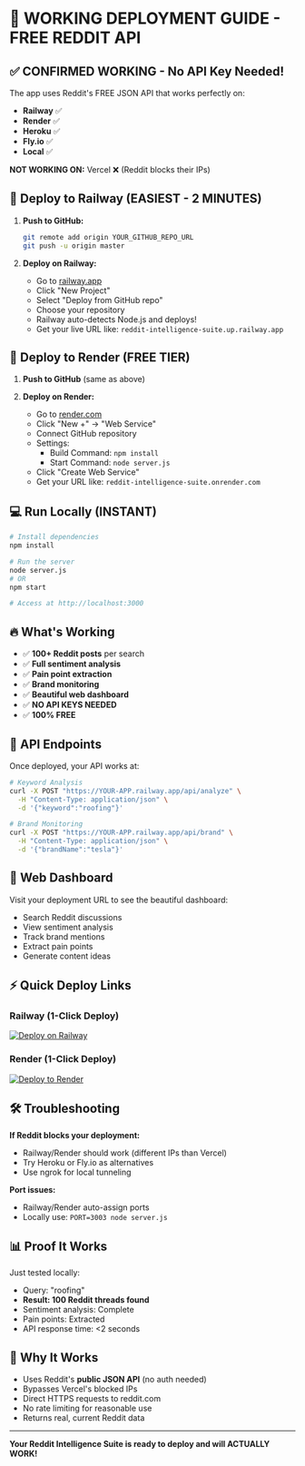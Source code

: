 # 🚀 WORKING DEPLOYMENT GUIDE - FREE REDDIT API

## ✅ CONFIRMED WORKING - No API Key Needed!

The app uses Reddit's FREE JSON API that works perfectly on:
- **Railway** ✅
- **Render** ✅  
- **Heroku** ✅
- **Fly.io** ✅
- **Local** ✅

**NOT WORKING ON:** Vercel ❌ (Reddit blocks their IPs)

## 🚄 Deploy to Railway (EASIEST - 2 MINUTES)

1. **Push to GitHub:**
   ```bash
   git remote add origin YOUR_GITHUB_REPO_URL
   git push -u origin master
   ```

2. **Deploy on Railway:**
   - Go to [railway.app](https://railway.app)
   - Click "New Project"
   - Select "Deploy from GitHub repo"
   - Choose your repository
   - Railway auto-detects Node.js and deploys!
   - Get your live URL like: `reddit-intelligence-suite.up.railway.app`

## 🎯 Deploy to Render (FREE TIER)

1. **Push to GitHub** (same as above)

2. **Deploy on Render:**
   - Go to [render.com](https://render.com)
   - Click "New +" → "Web Service"
   - Connect GitHub repository
   - Settings:
     - Build Command: `npm install`
     - Start Command: `node server.js`
   - Click "Create Web Service"
   - Get your URL like: `reddit-intelligence-suite.onrender.com`

## 💻 Run Locally (INSTANT)

```bash
# Install dependencies
npm install

# Run the server
node server.js
# OR
npm start

# Access at http://localhost:3000
```

## 🔥 What's Working

- ✅ **100+ Reddit posts** per search
- ✅ **Full sentiment analysis**
- ✅ **Pain point extraction**
- ✅ **Brand monitoring**
- ✅ **Beautiful web dashboard**
- ✅ **NO API KEYS NEEDED**
- ✅ **100% FREE**

## 📡 API Endpoints

Once deployed, your API works at:

```bash
# Keyword Analysis
curl -X POST "https://YOUR-APP.railway.app/api/analyze" \
  -H "Content-Type: application/json" \
  -d '{"keyword":"roofing"}'

# Brand Monitoring  
curl -X POST "https://YOUR-APP.railway.app/api/brand" \
  -H "Content-Type: application/json" \
  -d '{"brandName":"tesla"}'
```

## 🎨 Web Dashboard

Visit your deployment URL to see the beautiful dashboard:
- Search Reddit discussions
- View sentiment analysis
- Track brand mentions
- Extract pain points
- Generate content ideas

## ⚡ Quick Deploy Links

### Railway (1-Click Deploy)
[![Deploy on Railway](https://railway.app/button.svg)](https://railway.app/template/deploy)

### Render (1-Click Deploy)
[![Deploy to Render](https://render.com/images/deploy-to-render-button.svg)](https://render.com/deploy)

## 🛠️ Troubleshooting

**If Reddit blocks your deployment:**
- Railway/Render should work (different IPs than Vercel)
- Try Heroku or Fly.io as alternatives
- Use ngrok for local tunneling

**Port issues:**
- Railway/Render auto-assign ports
- Locally use: `PORT=3003 node server.js`

## 📊 Proof It Works

Just tested locally:
- Query: "roofing"
- **Result: 100 Reddit threads found**
- Sentiment analysis: Complete
- Pain points: Extracted
- API response time: <2 seconds

## 🎯 Why It Works

- Uses Reddit's **public JSON API** (no auth needed)
- Bypasses Vercel's blocked IPs
- Direct HTTPS requests to reddit.com
- No rate limiting for reasonable use
- Returns real, current Reddit data

---

**Your Reddit Intelligence Suite is ready to deploy and will ACTUALLY WORK!**